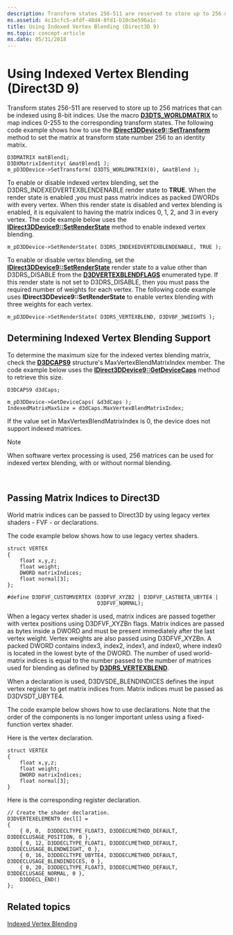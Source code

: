 ```yaml
---
description: Transform states 256-511 are reserved to store up to 256 matrices that can be indexed using 8-bit indices.
ms.assetid: 4c15cfc5-afdf-48d4-8fd1-b10cbe596a1c
title: Using Indexed Vertex Blending (Direct3D 9)
ms.topic: concept-article
ms.date: 05/31/2018
---
```


# Using Indexed Vertex Blending (Direct3D 9)

Transform states 256-511 are reserved to store up to 256 matrices that can be indexed using 8-bit indices. Use the macro [**D3DTS\_WORLDMATRIX**](d3dts-worldmatrix.md) to map indices 0-255 to the corresponding transform states. The following code example shows how to use the [**IDirect3DDevice9::SetTransform**](/windows/win32/api/d3d9helper/nf-d3d9helper-idirect3ddevice9-settransform) method to set the matrix at transform state number 256 to an identity matrix.


```
D3DMATRIX matBlend1;
D3DXMatrixIdentity( &matBlend1 );
m_pD3DDevice->SetTransform( D3DTS_WORLDMATRIX(0), &matBlend );
```



To enable or disable indexed vertex blending, set the D3DRS\_INDEXEDVERTEXBLENDENABLE render state to **TRUE**. When the render state is enabled ,you must pass matrix indices as packed DWORDs with every vertex. When this render state is disabled and vertex blending is enabled, it is equivalent to having the matrix indices 0, 1, 2, and 3 in every vertex. The code example below uses the [**IDirect3DDevice9::SetRenderState**](/windows/win32/api/d3d9helper/nf-d3d9helper-idirect3ddevice9-setrenderstate) method to enable indexed vertex blending.


```
m_pD3DDevice->SetRenderState( D3DRS_INDEXEDVERTEXBLENDENABLE, TRUE );
```



To enable or disable vertex blending, set the [**IDirect3DDevice9::SetRenderState**](/windows/win32/api/d3d9helper/nf-d3d9helper-idirect3ddevice9-setrenderstate) render state to a value other than D3DRS\_DISABLE from the [**D3DVERTEXBLENDFLAGS**](./d3dvertexblendflags.md) enumerated type. If this render state is not set to D3DRS\_DISABLE, then you must pass the required number of weights for each vertex. The following code example uses **IDirect3DDevice9::SetRenderState** to enable vertex blending with three weights for each vertex.


```
m_pD3DDevice->SetRenderState( D3DRS_VERTEXBLEND, D3DVBF_3WEIGHTS );
```



## Determining Indexed Vertex Blending Support

To determine the maximum size for the indexed vertex blending matrix, check the [**D3DCAPS9**](/windows/desktop/api/D3D9Caps/ns-d3d9caps-d3dcaps9) structure's MaxVertexBlendMatrixIndex member. The code example below uses the [**IDirect3DDevice9::GetDeviceCaps**](/windows/win32/api/d3d9helper/nf-d3d9helper-idirect3ddevice9-getdevicecaps) method to retrieve this size.


```
D3DCAPS9 d3dCaps;
    
m_pD3DDevice->GetDeviceCaps( &d3dCaps );
IndexedMatrixMaxSize = d3dCaps.MaxVertexBlendMatrixIndex;
```



If the value set in MaxVertexBlendMatrixIndex is 0, the device does not support indexed matrices.

> [!Note]  
> When software vertex processing is used, 256 matrices can be used for indexed vertex blending, with or without normal blending.

 

## Passing Matrix Indices to Direct3D

World matrix indices can be passed to Direct3D by using legacy vertex shaders - FVF - or declarations.

The code example below shows how to use legacy vertex shaders.


```
struct VERTEX
{
    float x,y,z;
    float weight;
    DWORD matrixIndices;
    float normal[3];
};
    
#define D3DFVF_CUSTOMVERTEX (D3DFVF_XYZB2 | D3DFVF_LASTBETA_UBYTE4 |
                             D3DFVF_NORMAL);
```



When a legacy vertex shader is used, matrix indices are passed together with vertex positions using D3DFVF\_XYZBn flags. Matrix indices are passed as bytes inside a DWORD and must be present immediately after the last vertex weight. Vertex weights are also passed using D3DFVF\_XYZBn. A packed DWORD contains index3, index2, index1, and index0, where index0 is located in the lowest byte of the DWORD. The number of used world-matrix indices is equal to the number passed to the number of matrices used for blending as defined by [**D3DRS\_VERTEXBLEND**](./d3drenderstatetype.md).

When a declaration is used, D3DVSDE\_BLENDINDICES defines the input vertex register to get matrix indices from. Matrix indices must be passed as D3DVSDT\_UBYTE4.

The code example below shows how to use declarations. Note that the order of the components is no longer important unless using a fixed-function vertex shader.

Here is the vertex declaration.


```
struct VERTEX
{
    float x,y,z;
    float weight;
    DWORD matrixIndices;
    float normal[3];
}
```



Here is the corresponding register declaration.


```
// Create the shader declaration.
D3DVERTEXELEMENT9 decl[] = 
{
    { 0, 0,  D3DDECLTYPE_FLOAT3, D3DDECLMETHOD_DEFAULT, D3DDECLUSAGE_POSITION, 0 },
    { 0, 12, D3DDECLTYPE_FLOAT1, D3DDECLMETHOD_DEFAULT, D3DDECLUSAGE_BLENDWEIGHT, 0 },
    { 0, 16, D3DDECLTYPE_UBYTE4, D3DDECLMETHOD_DEFAULT, D3DDECLUSAGE_BLENDINDICES, 0 },
    { 0, 20, D3DDECLTYPE_FLOAT3, D3DDECLMETHOD_DEFAULT, D3DDECLUSAGE_NORMAL, 0 },
    D3DDECL_END()
};
```



## Related topics

<dl> <dt>

[Indexed Vertex Blending](indexed-vertex-blending.md)
</dt> </dl>

 

 
